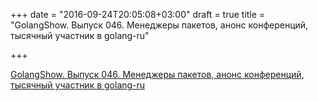 +++
date = "2016-09-24T20:05:08+03:00"
draft = true
title = "GolangShow. Выпуск 046. Менеджеры пакетов, анонс конференций, тысячный участник в golang-ru"

+++

<p><a href="http://golangshow.com/episode/2016/03-05-046/">GolangShow. Выпуск 046. Менеджеры пакетов, анонс конференций, тысячный участник в golang-ru</a></p>

